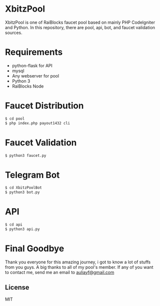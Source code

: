 # XbitzPool
XbitzPool is one of RaiBlocks faucet pool based on mainly PHP CodeIgniter and Python. In this repository, there are pool, api, bot, and faucet validation sources.

# Requirements
  - python-flask for API
  - mysql
  - Any webserver for pool
  - Python 3
  - RaiBlocks Node

# Faucet Distribution
```sh
$ cd pool
$ php index.php payout1432 cli
```

# Faucet Validation
```sh
$ python3 faucet.py
```

# Telegram Bot
```sh
$ cd XbitzPoolBot
$ python3 bot.py
```

# API
```sh
$ cd api
$ python3 api.py
```
# Final Goodbye
Thank you everyone for this amazing journey, i got to know a lot of stuffs from you guys. A big thanks to all of my pool's member.
If any of you want to contact me, send me an email to auliayf@gmail.com

License
----

MIT